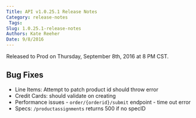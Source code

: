```yaml
---
Title: API v1.0.25.1 Release Notes
Category: release-notes
 Tags: 
Slug: 1.0.25.1-release-notes
Authors: Kate Reeher
Date: 9/8/2016
---
```


Released to Prod on Thursday, September 8th, 2016 at 8 PM CST.

## Bug Fixes
- Line Items: Attempt to patch product id should throw error
- Credit Cards: should validate on creating
- Performance issues - `order/{orderid}/submit` endpoint - time out error
- Specs: `/productassignments` returns 500 if no specID
